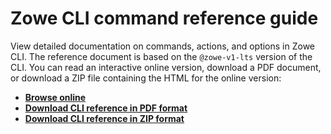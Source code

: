 # Zowe CLI command reference guide

View detailed documentation on commands, actions, and options in Zowe CLI. The reference document is based on the `@zowe-v1-lts` version of the CLI. You can read an interactive online version, download a PDF document, or download a ZIP file containing the HTML for the online version:
- **[Browse online](https://docs.zowe.org/v1-4-x/web_help/index.html)**
- **[Download CLI reference in PDF format](https://docs.zowe.org/v1-4-x/CLIReference_Zowe.pdf)**
- **[Download CLI reference in ZIP format](https://docs.zowe.org/v1-4-x/zowe_web_help.zip)**
